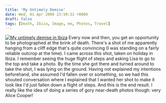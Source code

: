 ```yaml
---
title: 'My Untimely Demise'
date: Wed, 01 Apr 2009 23:59:31 +0000
draft: false
tags: [Death, Ibiza, Image, me, Photos, Travel]
---
```


[![My untimely demise in Ibiza](http://gerard.interwebworld.co.uk/files/2009/04/untimely-demise.jpg)](http://gerard.interwebworld.co.uk/files/2009/04/untimely-demise.jpg) Every now and then, you get an opportunity to be photographed at the brink of death. There's a shot of me apparently hanging from a cliff edge that's quite convincing (I was standing on a fairly reliable outcrop at the time). I came across this shot, taken on holiday in Ibiza. I remember seeing the huge flight of steps and asking Lisa to go to the top and take a photo. By the time she got there and turned around to take the shot, I was lying on the ground. Having not explained my intentions beforehand, she assumed I'd fallen over or something, so we had this shouted conversation where I explained that I wanted her shot to make it look like I'd just fallen down a flight of steps. And this is the end result. I really like the idea of doing a series of gory near-death photos though: very Alice Cooper!